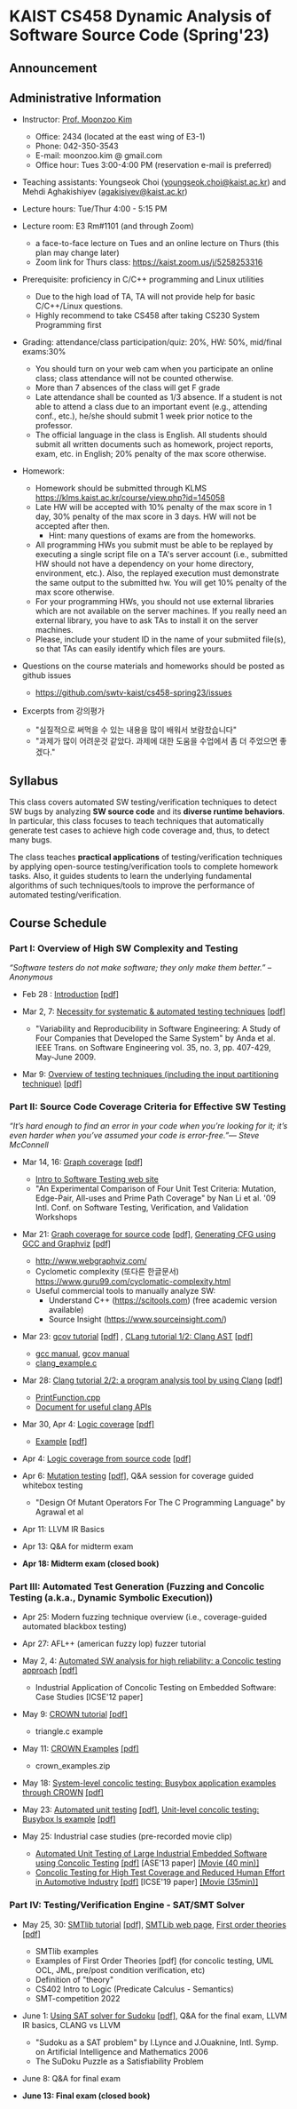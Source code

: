 # KAIST CS458 Dynamic Analysis of Software Source Code (Spring'23)


## Announcement


## Administrative Information

- Instructor: [Prof. Moonzoo Kim](https://swtv.kaist.ac.kr/members/mzkim)

  - Office: 2434 (located at the east wing of E3-1)
  - Phone: 042-350-3543
  - E-mail: moonzoo.kim @ gmail.com
  - Office hour: Tues 3:00-4:00 PM (reservation e-mail is preferred)

- Teaching assistants: Youngseok Choi (youngseok.choi@kaist.ac.kr) and Mehdi Aghakishiyev (agakisiyev@kaist.ac.kr)

- Lecture hours: Tue/Thur 4:00 - 5:15 PM

- Lecture room: E3 Rm#1101 (and through Zoom)
  - a face-to-face lecture on Tues and an online lecture on Thurs (this plan may change later) 
  - Zoom link for Thurs class: https://kaist.zoom.us/j/5258253316

- Prerequisite: proficiency in C/C++ programming and Linux utilities
  - Due to the high load of TA, TA will not provide help for basic C/C++/Linux questions.
  - Highly recommend to take CS458 after taking CS230 System Programming first
  
- Grading: attendance/class participation/quiz: 20%, HW: 50%, mid/final exams:30%
  - You should turn on your web cam when you participate an online class; class attendance will not be counted otherwise.
  - More than 7 absences of the class will get F grade
  - Late attendance shall be counted as 1/3 absence. If a student is not able to attend a class due to an important event (e.g., attending conf., etc.), he/she should submit 1 week prior notice to the professor.
  - The official language in the class is English. All students should submit all written documents such as homework, project reports, exam, etc. in English; 20% penalty of the max score otherwise.  

- Homework:
  - Homework should be submitted through KLMS https://klms.kaist.ac.kr/course/view.php?id=145058
  - Late HW will be accepted with 10% penalty of the max score in 1 day, 30% penalty of the max score in 3 days. HW will not be accepted after then.
    - Hint: many questions of exams are from the homeworks.
  - All programming HWs you submit must be able to be replayed by executing a single script file on a TA's server account (i.e., submitted HW should not have a dependency on your home directory, environment, etc.).  Also, the replayed execution must demonstrate the same output to the submitted hw. You will get 10% penalty of the max score otherwise.
  - For your programming HWs, you should not use external libraries which are not available on the server machines.  If you really need an external library, you have to ask TAs to install it on the server machines.
  - Please, include your student ID in the name of your submiited file(s), so that TAs can easily identify which files are yours.
  
- Questions on the course materials and homeworks should be posted as github issues 
  - https://github.com/swtv-kaist/cs458-spring23/issues 

- Excerpts from 강의평가
    - "실질적으로 써먹을 수 있는 내용을 많이 배워서 보람찼습니다"
    - "과제가 많이 어려운것 같았다. 과제에 대한 도움을 수업에서 좀 더 주었으면 좋겠다."


## Syllabus
This class covers automated SW testing/verification techniques to detect SW bugs by analyzing **SW source code** and its **diverse runtime behaviors**. In particular, this class focuses to teach techniques that automatically generate test cases to achieve high code coverage and, thus, to detect many bugs. 

The class teaches **practical applications** of testing/verification techniques by applying open-source testing/verification tools to complete homework tasks. Also, it guides students to learn the underlying fundamental algorithms of such techniques/tools to improve the performance of automated testing/verification.

## Course Schedule

### Part I: Overview of High SW Complexity and Testing

*“Software testers do not make software; they only make them better.” – Anonymous*

- Feb 28 : [Introduction](1-overview/lec1-Intro-AutomatedSWAnalysis_v11.pptx) [[pdf]](1-overview/lec1-Intro-AutomatedSWAnalysis_v11.pdf)

<!--  Feb 28 : <a href="part2-coverage/lec1-Intro-AutomatedSWAnalysis_v11.pptx" download> Introduction2 </a> -->

- Mar 2, 7: [Necessity for systematic & automated testing techniques](1-overview/lec2-Intro-HighComplexitySW_v9.pptx) [[pdf]](1-overview/lec2-Intro-HighComplexitySW_v9.pdf)

  - "Variability and Reproducibility in Software Engineering: A Study of Four Companies that Developed the Same System" by Anda et al.
IEEE Trans. on Software Engineering vol. 35, no. 3, pp. 407-429, May-June 2009.

- Mar 9: [Overview of testing techniques (including the input partitioning technique)](1-overview/lec3-testing-overview-v3.pptx) [[pdf]](1-overview/lec3-testing-overview-v3.pdf)

 

### Part II: Source Code Coverage Criteria for Effective SW Testing

*“It’s hard enough to find an error in your code when you’re looking for it; it’s even harder when you’ve assumed your code is error-free.”— Steve McConnell*

- Mar 14, 16: [Graph coverage](2-coverage/lec4-graph_coverage-v4.pptx) [[pdf]](2-coverage/lec4-graph_coverage-v4.pdf)

  - [Intro to Software Testing web site](https://cs.gmu.edu/~offutt/softwaretest/)
  - "An Experimental Comparison of Four Unit Test Criteria: Mutation, Edge-Pair, All-uses and Prime Path Coverage" by Nan Li et al. '09 Intl. Conf. on Software Testing, Verification, and Validation Workshops

- Mar 21: [Graph coverage for source code](2-coverage/lec5-graph-coverage-code.pptx) [[pdf]](2-coverage/lec5-graph-coverage-code.pdf),
  [Generating CFG using GCC and Graphviz](2-coverage/lec5.5-cfg-generation-v2.pptx) [[pdf]](2-coverage/lec5.5-cfg-generation-v2.pdf) 
   - http://www.webgraphviz.com/
   - Cyclometic complexity (또다른 한글문서) https://www.guru99.com/cyclomatic-complexity.html
   - Useful commercial tools to manually analyze SW:
     - Understand C++ (https://scitools.com)  (free academic version available)
     - Source Insight (https://www.sourceinsight.com/)

- Mar 23: [gcov tutorial](2-coverage/lec6-gcov-llvm-cov-v5.pptx) [[pdf]](2-coverage/lec6-gcov-llvm-cov-v5.pdf) , [CLang tutorial 1/2: Clang AST](2-coverage/lec7-Clang-tutorial-v2.pptx) [[pdf]](2-coverage/lec7-Clang-tutorial-v2.pdf)
   - [gcc manual](https://gcc.gnu.org/onlinedocs/gcc/Option-Summary.html), [gcov manual](https://gcc.gnu.org/onlinedocs/gcc/Gcov.html)
   - [clang_example.c](https://github.com/swtv-kaist/cs458-spring23/blob/main/2-coverage/code/clang/clang_example.c)
   
- Mar 28: [Clang tutorial 2/2: a program analysis tool by using Clang](2-coverage/lec8-building-Clang-analyzer-v3.pptx) [[pdf]](2-coverage/lec8-building-Clang-analyzer-v3.pdf)
  - [PrintFunction.cpp](https://github.com/swtv-kaist/cs458-spring23/blob/main/2-coverage/code/clang/PrintFunction.cpp)
  - [Document for useful clang APIs](https://github.com/swtv-kaist/cs458-spring23/tree/main/clang-api)
  

- Mar 30, Apr 4: [Logic coverage](2-coverage/lec9-Logic-covearge-v3.pptx) [[pdf]](2-coverage/lec9-Logic-covearge-v3.pdf)
  - [Example](2-coverage/lec9.5-ACC-ICC-example.pptx) [[pdf]](2-coverage/lec9.5-ACC-ICC-example.pdf)
- Apr 4:  [Logic coverage from source code](2-coverage/lec10-logic-covearge-code-v2.pptx) [[pdf]](2-coverage/lec10-logic-covearge-code-v2.pdf)

- Apr 6: [Mutation testing](2-coverage/lec11-mutation-testing-v2.pptx) [[pdf]](2-coverage/lec11-mutation-testing-v2.pdf),  Q&A session for coverage guided whitebox testing
  - "Design Of Mutant Operators For The C Programming Language" by Agrawal et al

- Apr 11: LLVM IR Basics

- Apr 13: Q&A for midterm exam

- **Apr 18: Midterm exam (closed book)**

### Part III: Automated Test Generation (Fuzzing and Concolic Testing (a.k.a., Dynamic Symbolic Execution))
- Apr 25: Modern fuzzing technique overview (i.e., coverage-guided automated blackbox testing)

- Apr 27: AFL++ (american fuzzy lop) fuzzer tutorial



- May 2, 4: [Automated SW analysis for high reliability: a Concolic testing approach](3-fuzz-concolic/lec31-concolic-v5.pptx) [[pdf]](3-fuzz-concolic/lec31-concolic-v5.pdf)
  - Industrial Application of Concolic Testing on Embedded Software: Case Studies [ICSE'12 paper]

- May 9: [CROWN tutorial](3-fuzz-concolic/lec32-crown_tutorial-v3.pptx) [[pdf]](3-fuzz-concolic/lec32-crown_tutorial-v3.pdf)
  - triangle.c example

- May 11: [CROWN Examples](3-fuzz-concolic/lec33-crown-Examples-v2.pptx) [[pdf]](3-fuzz-concolic/lec33-crown-Examples-v2.pdf) 
  - crown_examples.zip
  
- May 18: [System-level concolic testing: Busybox application examples through CROWN](3-fuzz-concolic/lec35-printf-grep-vi-system-testing-v3.pptx) [[pdf]](3-fuzz-concolic/lec35-printf-grep-vi-system-testing-v3.pdf)

- May 23: [Automated unit testing](3-fuzz-concolic/lec36.automated_unit_testing-v2.pptx) [[pdf]](3-fuzz-concolic/lec36.automated_unit_testing-v2.pdf), [Unit-level concolic testing: Busybox ls example](3-fuzz-concolic/lec37-ls-unit-testing-v4.pptx) [[pdf]](3-fuzz-concolic/lec37-ls-unit-testing-v4.pdf)

- May 25: Industrial case studies (pre-recorded movie clip)
  - [Automated Unit Testing of Large Industrial Embedded Software using Concolic Testing](3-fuzz-concolic/lec38-conbol.pptx) [[pdf]](3-fuzz-concolic/lec38-conbol.pdf)  [ASE'13 paper] [[Movie (40 min)]](https://drive.google.com/file/d/10DaVUtSZGJiHhHKe-abez7C3XuFQxoBx/view?usp=share_link)
  - [Concolic Testing for High Test Coverage and Reduced Human Effort in Automotive Industry](3-fuzz-concolic/lec39-ICSE19-MAIST-rev18.pptx) [[pdf]](3-fuzz-concolic/lec39-ICSE19-MAIST-rev18.pdf)  [ICSE'19 paper] [[Movie (35min)]](https://drive.google.com/file/d/1G2j92qvfJBkPvIiBIklYE2EWjadEYIiW/view?usp=share_link)

<!---
### Part IV: Model Checking and Test Oracles

- May 16, 18: [SAT-based bounded software model checking](4-model-checking/lec21-model_checking-v3.pptx) [[pdf]](4-model-checking/lec21-model_checking-v3.pdf)
  - The importance of unwinding loop bound: SAT-based Bounded Software Model Checking for Embedded Software: A Case Study, APSEC 2014 by Kim et al

- May 23: [Software model checking examples](4-model-checking/lec22-SMC-examples-v4.pptx) [[pdf]](4-model-checking/lec22-SMC-examples-v4.pdf), [CBMC memory model](4-model-checking/lec25-cbmc-memory-model.pptx) [[pdf]](4-model-checking/lec25-cbmc-memory-model.pdf)
  - code examples for CBMC
  - cbmc-memory-model-example.zip

- May 25:  [Model Checking flash memory storage platform software - an industrial case study](4-model-checking/lec26-ase08-v2.pptx) [[pdf]](4-model-checking/lec26-ase08-v2.pdf)
  - "A Comparative Study of Software Model Checkers as Unit Testing Tools: An Industrial Case Study," IEEE Transactions on Software Engineering (TSE), vol 37, no 2, pages 146-160, March 2011
  - "Formal Verification of a Flash Memory Device Driver- an Experience Report" Spin 2008, by M.Kim, Y.Kim, Y.Choi, and H.Kim

- May 30: [Verification of the multi-sector read of flash memory storage](4-model-checking/lec27-SMC-examples2.pptx) [[pdf]](4-model-checking/lec27-SMC-examples2.pdf) 
--->

### Part IV: Testing/Verification Engine - SAT/SMT Solver

- May 25, 30: [SMTlib tutorial](5-smt/lec40-smtlibV2-v5.pptx) [[pdf]](5-smt/lec40-smtlibV2-v5.pdf), [SMTLib web page](https://smtlib.cs.uiowa.edu/), [First order theories](5-smt/lec43-first-order-theories.pptx) [[pdf]](5-smt/lec43-first-order-theories.pdf)
  - SMTlib examples
  - Examples of First Order Theories [pdf] (for concolic testing, UML OCL, JML, pre/post condition verification, etc)
  - Definition of "theory"
  - CS402 Intro to Logic (Predicate Calculus - Semantics)
  - SMT-competition 2022

- June 1: [Using SAT solver for Sudoku](5-smt/lec44-sudoku-v2.pptx) [[pdf]](5-smt/lec44-sudoku-v2.pdf), Q&A for the final exam, LLVM IR basics, CLANG vs LLVM
  - "Sudoku as a SAT problem" by I.Lynce and J.Ouaknine, Intl. Symp. on Artificial Intelligence and Mathematics 2006
  - The SuDoku Puzzle as a Satisfiability Problem

- June 8: Q&A for final exam

- **June 13:  Final exam (closed book)**

